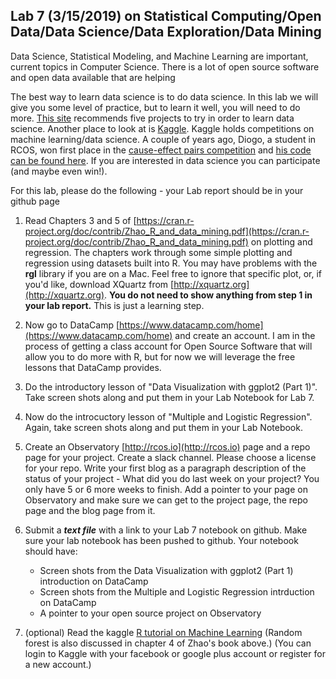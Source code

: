 ## Lab 7 (3/15/2019) on Statistical Computing/Open Data/Data Science/Data Exploration/Data Mining

Data Science, Statistical Modeling, and Machine Learning are important, current topics in Computer Science. There is a lot of open source software and open data available that are helping 

The best way to learn data science is to do data science. In this lab we will give you some level of practice, but to learn it well, you will need to do more. [This site](http://www.analyticsvidhya.com/blog/2014/11/data-science-projects-learn/) recommends five projects to try in order to learn data science. Another place to look at is [Kaggle](https://kaggle.com). Kaggle holds competitions on machine learning/data science. A couple of years ago, Diogo, a student in RCOS, won first place in the [cause-effect pairs competition](https://www.kaggle.com/c/cause-effect-pairs/forums/t/5702/code-of-top-ranking-participants/30618) and [his code can be found here](https://github.com/ProtoML/ProtoML). If you are interested in data science you can participate (and maybe even win!).

<!--Now let's look at Graduate Admissions data:

A Graduate Admssions dataset is [available in R](http://www.ats.ucla.edu/stat/data/binary.csv) If you issue a R Command str(admissions) tells you what the columns of this data set contain (namely admit (0 or 1), GRE score, GPA and Rank). There are 400 data points. First you have to convert the numerical entries into class variables) - These two command of R will do that

In R Studio select import dataset, import as CSV then rename the dataset from binary to admissions.

col_names <- names(admissions)

admissions[,col_names] <- lapply(admissions[,col_names] , factor)-->

For this lab, please do the following - your Lab report should be in your github page

1. Read Chapters 3 and 5 of [https://cran.r-project.org/doc/contrib/Zhao_R_and_data_mining.pdf](https://cran.r-project.org/doc/contrib/Zhao_R_and_data_mining.pdf) on plotting and regression. The chapters  work through some simple plotting and regression using datasets built into R. You may have problems with the **rgl** library if you are on a Mac. Feel free to ignore that specific plot, or, if you'd like, download XQuartz from [http://xquartz.org](http://xquartz.org). **You do not need to show anything from step 1 in your lab report.** This is just a learning step.
    
2. Now go to DataCamp [https://www.datacamp.com/home](https://www.datacamp.com/home) and create an account. I am in the process of getting a class account for Open Source Software that will allow you to do more with R, but for now we will leverage the free lessons that DataCamp provides.
3. Do the introductory lesson of "Data Visualization with ggplot2 (Part  1)". Take screen shots along and put them in your Lab Notebook for Lab 7.
4. Now do the introcuctory lesson of "Multiple and Logistic Regression". Again, take screen shots along and put them in your Lab Notebook.
6.  Create an Observatory [http://rcos.io](http://rcos.io) page and a repo page for your project. Create a slack channel. Please choose a license for your repo.
Write your first blog as a paragraph description of the status of your project - What did you do last week on your project? You only have 5 or 6 more weeks to finish. Add a pointer to your page on Observatory and make sure we can get to the project page, the repo page and the blog page from it.
5. Submit a ***text file*** with a link to your Lab 7 notebook on github. Make sure your lab notebook has been pushed to github. Your notebook should have:
     * Screen shots from the Data Visualization with ggplot2 (Part  1) introduction on DataCamp
     * Screen shots from the Multiple and Logistic Regression intrduction on DataCamp
     * A pointer to your open source project on Observatory
5. (optional) Read the kaggle [R tutorial on Machine Learning](https://www.datacamp.com/courses/kaggle-tutorial-on-machine-learing-the-sinking-of-the-titanic) (Random forest is also discussed in chapter 4 of Zhao's book above.)
(You can login to Kaggle with your facebook or google plus account or register for a new account.)

